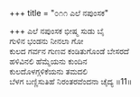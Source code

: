 +++
title = "೦೧೧ ಎಲೆ ನಪುಂಸಕ"

+++
ಎಲೆ ನಪುಂಸಕ ಭೀಷ್ಮ ಸುಡು ಬೈ  
ಗುಳಿನ ಭಂಡನು ನೀನಲಾ ಗೋ  
ಕುಲದ ಗರ್ವನ ಗುಣವ ಕಂಡಿತುಗೊಂಡೆ ಬೇಸರದೆ   
ಹಳಿವಿನಲಿ ಹೆಮ್ಮೆಯನು ಕುಂದಿನ   
ಕುಲದೊಳಗ್ಗಳಿಕೆಯನು ತಮದಲಿ   
ಬೆಳಗ ಬಣ್ಣಿಸುತಿಹೆ ನಿರಂತರವೆಂದನಾ ಚೈದ್ಯ    ॥11॥